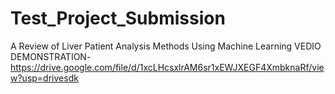 # Test_Project_Submission
A Review of Liver Patient Analysis Methods Using Machine Learning
VEDIO DEMONSTRATION-https://drive.google.com/file/d/1xcLHcsxlrAM6sr1xEWJXEGF4XmbknaRf/view?usp=drivesdk
